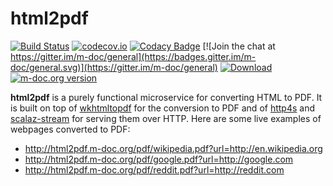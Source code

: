 # html2pdf
[![Build Status](https://travis-ci.org/m-doc/html2pdf.svg?branch=master)](https://travis-ci.org/m-doc/html2pdf)
[![codecov.io](https://codecov.io/github/m-doc/html2pdf/coverage.svg?branch=master)](https://codecov.io/github/m-doc/html2pdf?branch=master)
[![Codacy Badge](https://api.codacy.com/project/badge/grade/18f97a2ac67a4d9e852d2a1bd806228f)](https://www.codacy.com/app/fthomas/html2pdf)
[![Join the chat at https://gitter.im/m-doc/general](https://badges.gitter.im/m-doc/general.svg)](https://gitter.im/m-doc/general)
[![Download](https://api.bintray.com/packages/m-doc/debian/html2pdf/images/download.svg)](https://bintray.com/m-doc/debian/html2pdf/_latestVersion)
[![m-doc.org version](https://img.shields.io/badge/m--doc.org-version-blue.svg)](http://html2pdf.m-doc.org/version)

**html2pdf** is a purely functional microservice for converting HTML to PDF.
It is built on top of [wkhtmltopdf][wkhtmltopdf] for the conversion to PDF and
of [http4s][http4s] and [scalaz-stream][scalaz-stream] for serving them over
HTTP. Here are some live examples of webpages converted to PDF:

* http://html2pdf.m-doc.org/pdf/wikipedia.pdf?url=http://en.wikipedia.org
* http://html2pdf.m-doc.org/pdf/google.pdf?url=http://google.com
* http://html2pdf.m-doc.org/pdf/reddit.pdf?url=http://reddit.com

[http4s]: http://http4s.org
[scalaz-stream]: https://github.com/scalaz/scalaz-stream
[wkhtmltopdf]: http://wkhtmltopdf.org
